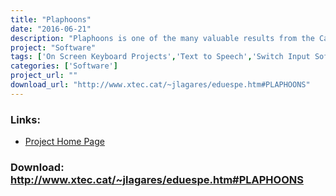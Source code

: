```yaml
---
title: "Plaphoons"
date: "2016-06-21"
description: "Plaphoons is one of the many valuable results from the Catalan Fressa project, made available under a CC-BY-NC-SA licence. It is a comprehensive tool for alternative access and AAC. Versions are available for MS Window (95 - 7), Java (GPL license) and recently for Android. Most information still only available in Catalan and Spanish."
project: "Software"
tags: ['On Screen Keyboard Projects','Text to Speech','Switch Input Software','Alternative and Augmentative Communication','Text input Projects','Communication','Symbols','Alternative Access' ]
categories: ['Software']
project_url: ""
download_url: "http://www.xtec.cat/~jlagares/eduespe.htm#PLAPHOONS"
---
```



### Links:
- <a href="http://www.lagares.org/">Project Home Page</a>

### Download: http://www.xtec.cat/~jlagares/eduespe.htm#PLAPHOONS 